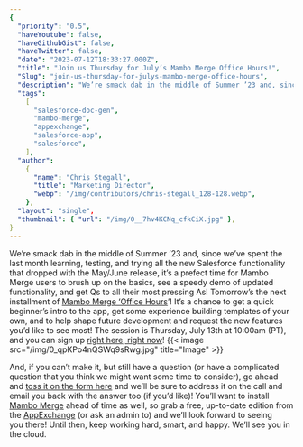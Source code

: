 ```yaml
---
{
  "priority": "0.5",
  "haveYoutube": false,
  "haveGithubGist": false,
  "haveTwitter": false,
  "date": "2023-07-12T18:33:27.000Z",
  "title": "Join us Thursday for July’s Mambo Merge Office Hours!",
  "Slug": "join-us-thursday-for-julys-mambo-merge-office-hours",
  "description": "We’re smack dab in the middle of Summer ’23 and, since we’ve spent the last month learning, testing, and trying all the new Salesforce functionality that dropped with the May/June release",
  "tags":
    [
      "salesforce-doc-gen",
      "mambo-merge",
      "appexchange",
      "salesforce-app",
      "salesforce",
    ],
  "author":
    {
      "name": "Chris Stegall",
      "title": "Marketing Director",
      "webp": "/img/contributors/chris-stegall_128-128.webp",
    },
  "layout": "single",
  "thumbnail": { "url": "/img/0__7hv4KCNq_cfkCiX.jpg" },
}
---
```


We’re smack dab in the middle of Summer ’23 and, since we’ve spent the last month learning, testing, and trying all the new Salesforce functionality that dropped with the May/June release, it’s a prefect time for Mambo Merge users to brush up on the basics, see a speedy demo of updated functionality, and get Qs to all their most pressing As! Tomorrow’s the next installment of [Mambo Merge ‘Office Hours](https://cloud.news.mambomerge.app/officehours)’!
It’s a chance to get a quick beginner’s intro to the app, get some experience building templates of your own, and to help shape future development and request the new features you’d like to see most!
The session is Thursday, July 13th at 10:00am (PT), and you can sign up [right here, right now](https://cloud.news.mambomerge.app/officehours)!
{{< image src="/img/0_qpKPo4nQSWq9sRwg.jpg" title="Image" >}}

And, if you can’t make it, but still have a question (or have a complicated question that you think we might want some time to consider), go ahead and [toss it on the form here](https://forms.gle/xhg2uwkCjk5zmN1ZA) and we’ll be sure to address it on the call and email you back with the answer too (if you’d like)!
You’ll want to install [Mambo Merge](https://appexchange.salesforce.com/appxListingDetail?listingId=a0N3u00000MBinOEAT) ahead of time as well, so grab a free, up-to-date edition from the [AppExchange](https://appexchange.salesforce.com/appxListingDetail?listingId=a0N3u00000MBinOEAT) (or ask an admin to) and we’ll look forward to seeing you there!
Until then, keep working hard, smart, and happy. We’ll see you in the cloud.
